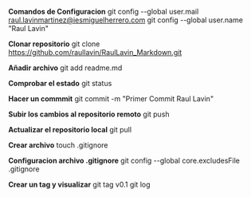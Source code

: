 **Comandos de Configuracion**
git config --global user.mail raul.lavinmartinez@iesmiguelherrero.com
git config --global user.name "Raul Lavin"

**Clonar repositorio**
git clone https://github.com/raullavin/RaulLavin_Markdown.git

**Añadir archivo**
git add readme.md

**Comprobar el estado**
git status

**Hacer un commmit**
git commit -m "Primer Commit Raul Lavin"

**Subir los cambios al repositorio remoto**
git push

**Actualizar el repositorio local**
git pull

**Crear archivo**
touch .gitignore

**Configuracion archivo .gitignore**
git config --global core.excludesFile .gitignore

**Crear un tag y visualizar**
git tag v0.1
git log